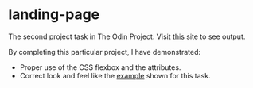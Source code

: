# landing-page
The second project task in The Odin Project. Visit [this](https://neo-ran.github.io/landing-page/) site to see output.

By completing this particular project, I have demonstrated:
- Proper use of the CSS flexbox and the attributes. 
- Correct look and feel like the [example](https://cdn.statically.io/gh/TheOdinProject/curriculum/main/foundations/html_css/project/odin-project.png) shown for this task.